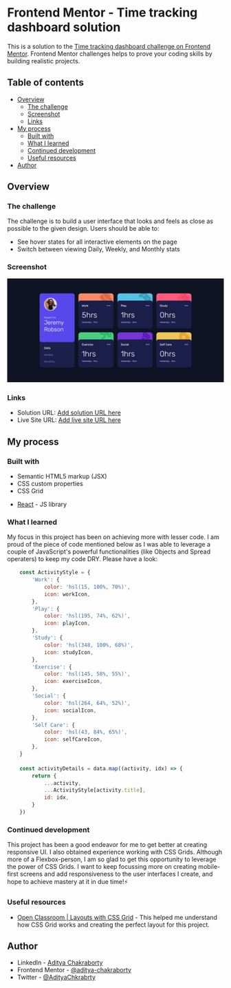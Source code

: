 # Frontend Mentor - Time tracking dashboard solution

This is a solution to the [Time tracking dashboard challenge on Frontend Mentor](https://www.frontendmentor.io/challenges/time-tracking-dashboard-UIQ7167Jw). Frontend Mentor challenges helps to prove your coding skills by building realistic projects. 

## Table of contents

- [Overview](#overview)
  - [The challenge](#the-challenge)
  - [Screenshot](#screenshot)
  - [Links](#links)
- [My process](#my-process)
  - [Built with](#built-with)
  - [What I learned](#what-i-learned)
  - [Continued development](#continued-development)
  - [Useful resources](#useful-resources)
- [Author](#author)

## Overview

### The challenge

The challenge is to build a user interface that looks and feels as close as possible to the given design. Users should be able to:

<!-- - View the optimal layout for the site depending on their device's screen size -->
- See hover states for all interactive elements on the page
- Switch between viewing Daily, Weekly, and Monthly stats

### Screenshot

![](./public/screenshot.jpeg)

### Links

- Solution URL: [Add solution URL here](https://your-solution-url.com)
- Live Site URL: [Add live site URL here](https://time-tracker-iota.vercel.app/)

## My process

### Built with

- Semantic HTML5 markup (JSX)
- CSS custom properties
- CSS Grid
<!-- - Mobile-first workflow -->
- [React](https://reactjs.org/) - JS library

### What I learned

My focus in this project has been on achieving more with lesser code. I am proud of the piece of code mentioned below as I was able to leverage a couple of JavaScript's powerful functionalities (like Objects and Spread operaters) to keep my code DRY. Please have a look:

```js
    const ActivityStyle = {
        'Work': {
            color: 'hsl(15, 100%, 70%)',
            icon: workIcon,
        },
        'Play': {
            color: 'hsl(195, 74%, 62%)',
            icon: playIcon,
        },
        'Study': {
            color: 'hsl(348, 100%, 68%)',
            icon: studyIcon,
        },
        'Exercise': {
            color: 'hsl(145, 58%, 55%)',
            icon: exerciseIcon,
        },
        'Social': {
            color: 'hsl(264, 64%, 52%)',
            icon: socialIcon,
        },
        'Self Care': {
            color: 'hsl(43, 84%, 65%)',
            icon: selfCareIcon,
        },
    }
    
    const activityDetails = data.map((activity, idx) => {
        return {
            ...activity,
            ...ActivityStyle[activity.title],
            id: idx,
        }
    })
```

### Continued development

This project has been a good endeavor for me to get better at creating responsive UI. I also obtained experience working with CSS Grids. Although more of a Flexbox-person, I am so glad to get this opportunity to leverage the power of CSS Grids. I want to keep focussing more on creating mobile-first screens and add responsiveness to the user interfaces I create, and hope to achieve mastery at it in due time!⚡️

### Useful resources

- [Open Classroom | Layouts with CSS Grid](https://openclassrooms.com/en/courses/5295881-create-web-page-layouts-with-css/5364131-define-grid-element-height-and-width) - This helped me understand how CSS Grid works and creating the perfect layout for this project. 

## Author

- LinkedIn - [Aditya Chakraborty](https://www.linkedin.com/in/aditya-chakraborty/)
- Frontend Mentor - [@aditya-chakraborty](https://www.frontendmentor.io/profile/aditya-chakraborty)
- Twitter - [@AdityaChkrabrty](https://twitter.com/AdityaChkrabrty)